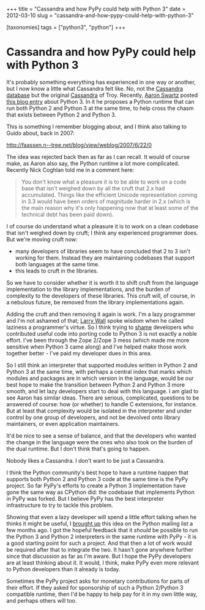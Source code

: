 +++
title = "Cassandra and how PyPy could help with Python 3"
date = 2012-03-10
slug = "cassandra-and-how-pypy-could-help-with-python-3"

[taxonomies]
tags = ["python3", "python"]
+++

# Cassandra and how PyPy could help with Python 3

It's probably something everything has experienced in one way or
another, but I now know a little what Cassandra felt like. No, not the
[Cassandra database](https://en.wikipedia.org/wiki/Apache_Cassandra) but
the original [Cassandra](https://en.wikipedia.org/wiki/Cassandra) of
Troy. Recently, [Aaron
Swartz](https://en.wikipedia.org/wiki/Aaron_Swartz) posted [this blog
entry](http://www.aaronsw.com/weblog/python3) about Python 3. In it he
proposes a Python runtime that can run both Python 2 and Python 3 at the
same time, to help cross the chasm that exists between Python 2 and
Python 3.

This is something I remember blogging about, and I think also talking to
Guido about, back in 2007:

<http://faassen.n--tree.net/blog/view/weblog/2007/6/22/0>

The idea was rejected back then as far as I can recall. It would of
course make, as Aaron also say, the Python runtime a lot more
complicated. Recently Nick Coghlan told me in a comment here:

> You don't know what a pleasure it is to be able to work on a code base
> that isn't weighed down by all the cruft that 2.x had accumulated.
> Things like the efficient Unicode representation coming in 3.3 would
> have been orders of magnitude harder in 2.x (which is the main reason
> why it's only happening now that at least some of the technical debt
> has been paid down).

I of course do understand what a pleasure it is to work on a clean
codebase that isn't weighed down by cruft; I think any experienced
programmer does. But we're moving cruft now:

- many developers of libraries seem to have concluded that 2 to 3 isn't
  working for them. Instead they are maintaining codebases that support
  both languages at the same time.
- this leads to cruft in the libraries.

So we have to consider whether it is worth it to shift cruft from the
language implementation to the library implementations, and the burden
of complexity to the developers of these libraries. This cruft will, of
course, in a nebulous future, be removed from the library
implementations again.

Adding the cruft and then removing it again is work. I'm a lazy
programmer and I'm not ashamed of that; [Larry
Wall](https://en.wikipedia.org/wiki/Larry_Wall) spoke wisdom when he
called laziness a programmer's virtue. So I think trying to
[shame](https://python3wos.appspot.com/) developers who contributed
useful code into porting code to Python 3 is not exactly a noble effort.
I've been through the Zope 2/Zope 3 mess (which made me more sensitive
when Python 3 came along) and I've helped make those work together
better - I've paid my developer dues in this area.

So I still think an interpreter that supported modules written in Python
2 and Python 3 at the same time, with perhaps a central index that marks
which modules and packages are in which version in the language, would
be our best hope to make the transition between Python 2 and Python 3
more smooth, and let lazy developers start to deal with this language. I
am glad to see Aaron has similar ideas. There are serious, complicated,
questions to be answered of course: how (or whether) to handle C
extensions, for instance. But at least that complexity would be isolated
in the interpreter and under control by one group of developers, and not
be devolved onto library maintainers, or even application maintainers.

It'd be nice to see a sense of balance, and that the developers who
wanted the change in the language were the ones who also took on the
burden of the dual runtime. But I don't think that's going to happen.

Nobody likes a Cassandra. I don't want to be just a Cassandra.

I think the Python community's best hope to have a runtime happen that
supports both Python 2 and Python 3 code at the same time is the PyPy
project. So far PyPy's efforts to create a Python 3 implementation have
gone the same way as CPython did: the codebase that implements Python in
PyPy was forked. But I believe PyPy has the best interpreter
infrastructure to try to tackle this problem.

Showing that even a lazy developer will spend a little effort talking
when he thinks it might be useful, I [brought
up](http://mail.libexpat.org/pipermail/pypy-dev/2011-December/008877.html)
this idea on the Python mailing list a few months ago. I got the hopeful
feedback that it *should* be possible to run the Python 3 and Python 2
interpreters in the same runtime with PyPy - it is a good starting point
for such a project. And that then a lot of work would be required after
that to integrate the two. It hasn't gone anywhere further since that
discussion as far as I'm aware. But I hope the PyPy developers are at
least thinking about it. It would, I think, make PyPy even more relevant
to Python developers than it already is today.

Sometimes the PyPy project asks for monetary contributions for parts of
their effort. If they asked for sponsorship of such a Python 2/Python 3
compatible runtime, then I'd be happy to help pay for it in my own
little way, and perhaps others will too.
